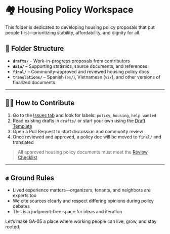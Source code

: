 # 🏘️ Housing Policy Workspace

This folder is dedicated to developing housing policy proposals that put people first—prioritizing stability, affordability, and dignity for all.

## 📂 Folder Structure

- **`drafts/`** – Work-in-progress proposals from contributors
- **`data/`** – Supporting statistics, source documents, and references
- **`final/`** – Community-approved and reviewed housing policy docs
- **`translations/`** – Spanish (`es/`), Vietnamese (`vi/`), and other versions of finalized documents

---

## 🧑‍💻 How to Contribute

1. Go to the [Issues tab](https://github.com/CastroForGeorgia/campaign/issues) and look for labels: `policy`, `housing`, `help wanted`
2. Read existing drafts in `drafts/` or start your own using the [Draft Template](../_templates/DRAFT_TEMPLATE.md)
3. Open a Pull Request to start discussion and community review
4. Once reviewed and approved, a policy doc will be moved to `final/` and translated

> All approved housing policy documents must meet the [Review Checklist](../_templates/REVIEW_CHECKLIST.md)

---

## ✊ Ground Rules

- Lived experience matters—organizers, tenants, and neighbors are experts too
- We cite sources clearly and respect differing opinions during policy debates
- This is a judgment-free space for ideas and iteration

Let’s make GA‑05 a place where working people can live, grow, and stay rooted.
